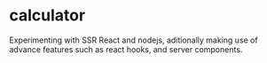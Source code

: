 # calculator
Experimenting with SSR React and nodejs, aditionally making use of advance features such as react hooks, and server components.
